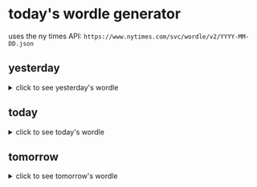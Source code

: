 # today's wordle generator

uses the ny times API: `https://www.nytimes.com/svc/wordle/v2/YYYY-MM-DD.json`

## yesterday

<details>
    <summary>click to see yesterday's wordle</summary>

    beget

</details>

## today

<details>
    <summary>click to see today's wordle</summary>

    party

</details>

## tomorrow

<details>
    <summary>click to see tomorrow's wordle</summary>

    chart

</details>
